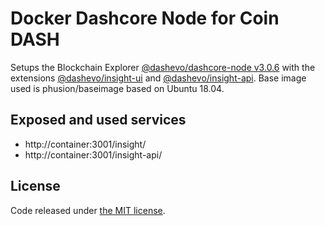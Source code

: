 # Docker Dashcore Node for Coin DASH

Setups the Blockchain Explorer [@dashevo/dashcore-node v3.0.6](https://www.npmjs.com/package/@dashevo/dashcore-node) with the extensions [@dashevo/insight-ui](https://www.npmjs.com/package/@dashevo/insight-ui) and [@dashevo/insight-api](https://www.npmjs.com/package/@dashevo/insight-api).
Base image used is phusion/baseimage based on Ubuntu 18.04.

## Exposed and used services

* http://container:3001/insight/
* http://container:3001/insight-api/

## License
Code released under [the MIT license](https://github.com/lampsolutions/docker-dash-dashcore/blob/master/LICENSE).